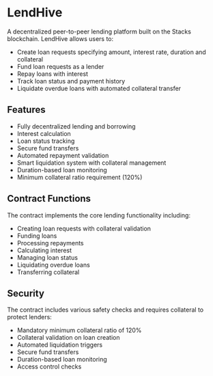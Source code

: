 # LendHive

A decentralized peer-to-peer lending platform built on the Stacks blockchain. LendHive allows users to:

- Create loan requests specifying amount, interest rate, duration and collateral
- Fund loan requests as a lender
- Repay loans with interest
- Track loan status and payment history
- Liquidate overdue loans with automated collateral transfer

## Features

- Fully decentralized lending and borrowing
- Interest calculation
- Loan status tracking
- Secure fund transfers
- Automated repayment validation
- Smart liquidation system with collateral management
- Duration-based loan monitoring
- Minimum collateral ratio requirement (120%)

## Contract Functions

The contract implements the core lending functionality including:
- Creating loan requests with collateral validation
- Funding loans
- Processing repayments
- Calculating interest
- Managing loan status
- Liquidating overdue loans
- Transferring collateral

## Security

The contract includes various safety checks and requires collateral to protect lenders:
- Mandatory minimum collateral ratio of 120%
- Collateral validation on loan creation
- Automated liquidation triggers
- Secure fund transfers
- Duration-based loan monitoring
- Access control checks

